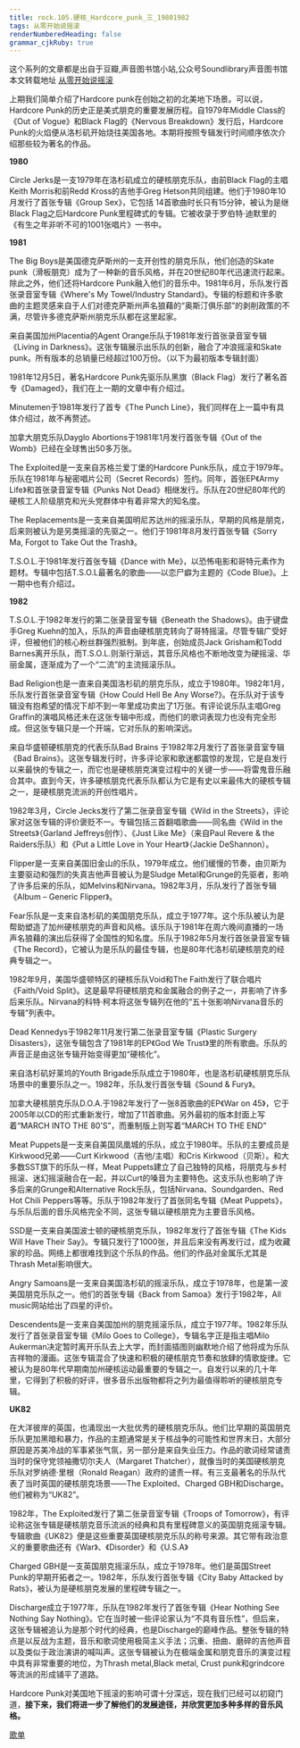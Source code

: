 ```yaml
---
title: rock.105.硬核_Hardcore_punk_三_19801982
tags: 从零开始说摇滚
renderNumberedHeading: false
grammar_cjkRuby: true
---
```


这个系列的文章都是出自于豆瓣,声音图书馆小站,公众号Soundlibrary声音图书馆
本文转载地址 [从零开始说摇滚](https://mp.weixin.qq.com/s?__biz=MzIwMDg0Mzc1NQ==&mid=2247492051&idx=2&sn=931263c40b83372e8b89592ff891329d&scene=19#wechat_redirect)

上期我们简单介绍了Hardcore punk在创始之初的北美地下场景。可以说，Hardcore Punk的历史正是美式朋克的重要发展历程。自1979年Middle Class的《Out of Vogue》和Black Flag的《Nervous Breakdown》发行后，Hardcore Punk的火焰便从洛杉矶开始烧往美国各地。本期将按照专辑发行时间顺序依次介绍那些较为著名的作品。

**1980**

Circle Jerks是一支1979年在洛杉矶成立的硬核朋克乐队，由前Black Flag的主唱Keith Morris和前Redd Kross的吉他手Greg Hetson共同组建。他们于1980年10月发行了首张专辑《Group Sex》，它包括 14首歌曲时长只有15分钟，被认为是继Black Flag之后Hardcore Punk里程碑式的专辑。它被收录于罗伯特·迪默里的《有生之年非听不可的1001张唱片》一书中。

**1981**

The Big Boys是美国德克萨斯州的一支开创性的朋克乐队，他们创造的Skate punk（滑板朋克）成为了一种新的音乐风格，并在20世纪80年代迅速流行起来。除此之外，他们还将Hardcore Punk融入他们的音乐中。1981年6月，乐队发行首张录音室专辑《Where's My Towel/Industry Standard》。专辑的标题和许多歌曲的主题灵感来自于人们对德克萨斯州声名狼藉的“奥斯汀俱乐部”的剥削政策的不满，尽管许多德克萨斯州朋克乐队都在这里起家。

来自美国加州Placentia的Agent Orange乐队于1981年发行首张录音室专辑《Living in Darkness》。这张专辑展示出乐队的创新，融合了冲浪摇滚和Skate punk。所有版本的总销量已经超过100万份。（以下为最初版本专辑封面）

1981年12月5日，著名Hardcore Punk先驱乐队黑旗（Black Flag）发行了著名首专《Damaged》，我们在上一期的文章中有介绍过。

Minutemen于1981年发行了首专《The Punch Line》，我们同样在上一篇中有具体介绍过，故不再赘述。

加拿大朋克乐队Dayglo Abortions于1981年1月发行首张专辑《Out of the Womb》已经在全球售出50多万张。

The Exploited是一支来自苏格兰爱丁堡的Hardcore Punk乐队，成立于1979年。乐队在1981年与秘密唱片公司（Secret Records）签约。同年，首张EP《Army Life》和首张录音室专辑《Punks Not Dead》相继发行。乐队在20世纪80年代的硬核工人阶级朋克和光头党群体中有着非常大的知名度。

The Replacements是一支来自美国明尼苏达州的摇滚乐队，早期的风格是朋克，后来则被认为是另类摇滚的先驱之一。他们于1981年8月发行首张专辑《Sorry Ma, Forgot to Take Out the Trash》。

T.S.O.L.于1981年发行首张专辑《Dance with Me》，以恐怖电影和哥特元素作为题材。专辑中包括T.S.O.L最著名的歌曲——以恋尸癖为主题的《Code Blue》。上一期中也有介绍过。

**1982**

T.S.O.L.于1982年发行的第二张录音室专辑《Beneath the Shadows》。由于键盘手Greg Kuehn的加入，乐队的声音由硬核朋克转向了哥特摇滚。尽管专辑广受好评，但被他们的核心粉丝群强烈抵制。到年底，创始成员Jack Grisham和Todd Barnes离开乐队，而T.S.O.L.则渐行渐远，其音乐风格也不断地改变为硬摇滚、华丽金属，逐渐成为了一个“二流”的主流摇滚乐队。

Bad Religion也是一直来自美国洛杉矶的朋克乐队，成立于1980年。1982年1月，乐队发行首张录音室专辑《How Could Hell Be Any Worse?》。在乐队对于该专辑没有抱希望的情况下却不到一年里成功卖出了1万张。有评论说乐队主唱Greg Graffin的演唱风格还未在这张专辑中形成，而他们的歌词表现力也没有完全形成。但这张专辑只是一个开端，它对乐队的影响深远。

来自华盛顿硬核朋克的代表乐队Bad Brains 于1982年2月发行了首张录音室专辑《Bad Brains》。这张专辑发行时，许多评论家和歌迷都震惊的发现，它是自发行以来最快的专辑之一，而它也是硬核朋克演变过程中的关键一步——将雷鬼音乐融合其中。直到今天，许多硬核朋克代表乐队都认为它是有史以来最伟大的硬核专辑之一，是硬核朋克流派的开创性唱片。

1982年3月，Circle Jecks发行了第二张录音室专辑《Wild in the Streets》，评论家对这张专辑的评价褒贬不一。专辑包括三首翻唱歌曲——同名曲《Wild in the Streets》（Garland Jeffreys创作）、《Just Like Me》（来自Paul Revere & the Raiders乐队）和《Put a Little Love in Your Heart》（Jackie DeShannon）。

Flipper是一支来自美国旧金山的乐队，1979年成立。他们缓慢的节奏，由贝斯为主要驱动和强烈的失真吉他声音被认为是Sludge Metal和Grunge的先驱者，影响了许多后来的乐队，如Melvins和Nirvana。1982年3月，乐队发行了首张专辑《Album – Generic Flipper》。

Fear乐队是一支来自洛杉矶的美国朋克乐队，成立于1977年。这个乐队被认为是帮助塑造了加州硬核朋克的声音和风格。该乐队于1981年在周六晚间直播的一场声名狼藉的演出后获得了全国性的知名度。乐队于1982年5月发行首张录音室专辑《The Record》，它被认为是乐队的最佳专辑，也是80年代洛杉矶硬核朋克的经典专辑之一。

1982年9月，美国华盛顿特区的硬核乐队Void和The Faith发行了联合唱片《Faith/Void Split》。这是最早将硬核朋克和金属融合的例子之一，并影响了许多后来乐队。Nirvana的科特·柯本将这张专辑列在他的“五十张影响Nirvana音乐的专辑”列表中。

Dead Kennedys于1982年11月发行第二张录音室专辑《Plastic Surgery Disasters》，这张专辑包含了1981年的EP《God We Trust》里的所有歌曲。乐队的声音正是由这张专辑开始变得更加“硬核化”。

来自洛杉矶好莱坞的Youth Brigade乐队成立于1980年，也是洛杉矶硬核朋克乐队场景中的重要乐队之一。1982年，乐队发行首张专辑《Sound & Fury》。

加拿大硬核朋克乐队D.O.A.于1982年发行了一张8首歌曲的EP《War on 45》，它于2005年以CD的形式重新发行，增加了11首歌曲。另外最初的版本封面上写着“MARCH INTO THE 80'S”，而重制版上则写着“MARCH TO THE END”

Meat Puppets是一支来自美国凤凰城的乐队，成立于1980年。乐队的主要成员是Kirkwood兄弟——Curt Kirkwood（吉他/主唱）和Cris Kirkwood（贝斯）。和大多数SST旗下的乐队一样，Meat Puppets建立了自己独特的风格，将朋克与乡村摇滚、迷幻摇滚融合在一起，并以Curt的嗓音为主要特色。这支乐队也影响了许多后来的Grunge和Alternative Rock乐队，包括Nirvana、Soundgarden、Red Hot Chili Peppers等等。乐队于1982年发行了首张同名专辑《Meat Puppets》，与乐队后面的音乐风格完全不同，这张专辑以硬核朋克为主要音乐风格。

SSD是一支来自美国波士顿的硬核朋克乐队，1982年发行了首张专辑《The Kids Will Have Their Say》。专辑只发行了1000张，并且后来没有再发行过，成为收藏家的珍品。网络上都很难找到这个乐队的作品。他们的作品对金属乐尤其是Thrash Metal影响很大。

Angry Samoans是一支来自美国洛杉矶的摇滚乐队，成立于1978年，也是第一波美国朋克乐队之一。他们的首张专辑《Back from Samoa》发行于1982年，All music网站给出了四星的评价。

Descendents是一支来自美国加州的朋克摇滚乐队，成立于1977年。1982年乐队发行了首张录音室专辑《Milo Goes to College》，专辑名字正是指主唱Milo Aukerman决定暂时离开乐队去上大学，而封面插图则幽默地介绍了他将成为乐队吉祥物的漫画。这张专辑混合了快速和积极的硬核朋克节奏和放肆的情歌旋律。它被认为是80年代早期南加州硬核运动最重要的专辑之一。自发行以来的几十年里，它得到了积极的好评，很多音乐出版物都将之列为最值得聆听的硬核朋克专辑。

**UK82**

在大洋彼岸的英国，也涌现出一大批优秀的硬核朋克乐队。他们比早期的英国朋克乐队更加黑暗和暴力，作品的主题通常是关于核战争的可能性和世界末日，大部分原因是苏美冷战的军事紧张气氛，另一部分是来自失业压力。作品的歌词经常谴责当时的保守党领袖撒切尔夫人（Margaret Thatcher），就像当时的美国硬核朋克乐队对罗纳德·里根（Ronald Reagan）政府的谴责一样。有三支最著名的乐队代表了当时英国的硬核朋克场景——The Exploited、Charged GBH和Discharge。他们被称为“UK82”。

1982年，The Exploited发行了第二张录音室专辑《Troops of Tomorrow》，有评论称这张专辑是硬核朋克音乐流派的经典和具有里程碑意义的英国朋克摇滚专辑。专辑歌曲《UK82》便是这些重要英国硬核朋克乐队的称号来源。其它带有政治意义的重要歌曲还有《War》、《Disorder》和《U.S.A》

Charged GBH是一支英国朋克摇滚乐队，成立于1978年。他们是英国Street Punk的早期开拓者之一。1982年，乐队发行首张专辑《City Baby Attacked by Rats》，被认为是硬核朋克发展的里程碑专辑之一。

Discharge成立于1977年，乐队在1982年发行了首张专辑《Hear Nothing See Nothing Say Nothing》。它在当时被一些评论家认为“不具有音乐性”，但后来，这张专辑被追认为是那个时代的经典，也是Discharge的巅峰作品。整张专辑的特点是以反战为主题，音乐和歌词使用极简主义手法；沉重、扭曲、磨碎的吉他声音以及类似于政治演讲的喊叫声。这张专辑被认为在极端金属和朋克音乐的演变过程中具有非常重要的地位，为Thrash metal,Black metal, Crust punk和grindcore等流派的形成铺平了道路。

Hardcore Punk对美国地下摇滚的影响可谓十分深远，现在我们已经可以初窥门道，**接下来，我们将进一步了解他们的发展途径，并欣赏更加多种多样的音乐风格。**

[歌单](https://music.163.com/#/playlist?id=3085448003&userid=367339374)
